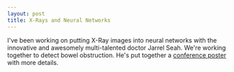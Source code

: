 ```yaml
---
layout: post
title: X-Rays and Neural Networks
---
```


I've been working on putting X-Ray images into neural networks with the innovative and awesomely multi-talented doctor Jarrel Seah. We're working together to detect bowel obstruction. He's put together a [conference poster][1] with more details.

[1]: https://drive.google.com/file/d/0B_ikaMY9b3AUY2M1SGJBTTY3N0E/view?usp=sharing
